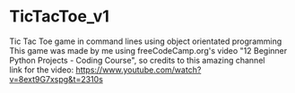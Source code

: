 # TicTacToe_v1
 Tic Tac Toe game in command lines using object orientated programming  
 This game was made by me using freeCodeCamp.org's video "12 Beginner Python Projects - Coding Course", so credits to this amazing channel  
 link for the video: https://www.youtube.com/watch?v=8ext9G7xspg&t=2310s
